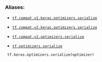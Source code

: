 

### Aliases:

- [ `tf.compat.v1.keras.optimizers.serialize` ](/api_docs/python/tf/keras/optimizers/serialize)

- [ `tf.compat.v2.keras.optimizers.serialize` ](/api_docs/python/tf/keras/optimizers/serialize)

- [ `tf.compat.v2.optimizers.serialize` ](/api_docs/python/tf/keras/optimizers/serialize)

- [ `tf.optimizers.serialize` ](/api_docs/python/tf/keras/optimizers/serialize)



```
 tf.keras.optimizers.serialize(optimizer)
 
```

